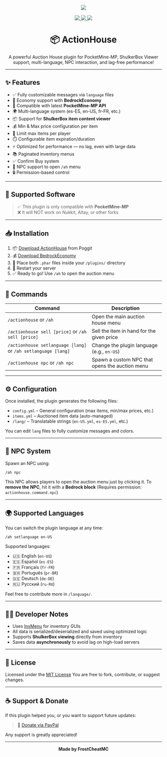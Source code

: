 <p align="center">
  <img src="https://img.shields.io/badge/plugin-ActionHouse-blueviolet?style=for-the-badge">
  <br><br>
  <a href="https://paypal.me/FrostCheatMC?country.x=CO&locale.x=es_XC">
    <img src="https://img.shields.io/badge/donate-paypal-ff69b4?style=for-the-badge&logo=paypal">
  </a>
  <a href="https://poggit.pmmp.io/ci/FrostCheatMC/ActionHouse/ActionHouse">
    <img src="https://poggit.pmmp.io/ci.shield/FrostCheatMC/ActionHouse/ActionHouse?style=for-the-badge">
  </a>
  <a href="https://poggit.pmmp.io/p/ActionHouse">
    <img src="https://poggit.pmmp.io/shield.downloads/ActionHouse?style=for-the-badge">
  </a>
</p>

<h1 align="center">📦 ActionHouse</h1>
<p align="center">A powerful Auction House plugin for PocketMine-MP, ShulkerBox Viewer support, multi-language, NPC interaction, and lag-free performance!</p>

---

## ✨ Features

- ✅ Fully customizable messages via `language` files  
- 💸 Economy support with **BedrockEconomy**  
- 🧪 Compatible with latest **PocketMine-MP API**  
- 🌍 Multi-language system (es-ES, en-US, fr-FR, etc.)  
- 📦 Support for **ShulkerBox item content viewer**  
- 💰 Min & Max price configuration per item  
- 🎯 Limit max items per player  
- ⏱️ Configurable item expiration/duration  
- ⚡ Optimized for performance — no lag, even with large data  
- 📚 Paginated inventory menus  
- ✅ Confirm Buy system  
- 👤 NPC support to open `/ah` menu  
- 🔒 Permission-based control

---

## 🧱 Supported Software

> ✅ This plugin is only compatible with **PocketMine-MP**  
> ❌ It will NOT work on Nukkit, Altay, or other forks

---

## 📥 Installation

1. 📦 [Download ActionHouse](https://poggit.pmmp.io/p/ActionHouse) from Poggit  
2. 💰 [Download BedrockEconomy](https://poggit.pmmp.io/p/BedrockEconomy/)  
3. 📁 Place both `.phar` files inside your `/plugins/` directory  
4. 🔁 Restart your server  
5. ✅ Ready to go! Use `/ah` to open the auction menu

---

## 📜 Commands

| Command                                                       | Description                                    |
|---------------------------------------------------------------|------------------------------------------------|
| `/actionhouse` or `/ah`                                       | Open the main auction house menu               |
| `/actionhouse sell [price]` or `/ah sell [price]`             | Sell the item in hand for the given price      |
| `/actionhouse setlanguage [lang]` or `/ah setlanguage [lang]` | Change the plugin language (e.g., `en-US`)     |
| `/actionhouse npc` or `/ah npc`                               | Spawn a custom NPC that opens the auction menu |

---

## ⚙️ Configuration

Once installed, the plugin generates the following files:

- `config.yml` – General configuration (max items, min/max prices, etc.)
- `items.yml` – Auctioned item data (auto-managed)
- `/lang/` – Translatable strings (`en-US.yml`, `es-ES.yml`, etc.)

You can edit `lang` files to fully customize messages and colors.

---

## 👤 NPC System

Spawn an NPC using:

```
/ah npc
```

This NPC allows players to open the auction menu just by clicking it.
To **remove the NPC**, hit it with a **Bedrock block**
(Requires permission: `actionhouse.command.npc`)

---

## 🌍 Supported Languages

You can switch the plugin language at any time:

```
/ah setlanguage en-US
```

Supported languages:

* 🇺🇸 English (`en-US`)
* 🇪🇸 Español (`es-ES`)
* 🇫🇷 Français (`fr-FR`)
* 🇧🇷 Português (`pr-BR`)
* 🇩🇪 Deutsch (`de-DE`)
* 🇷🇺 Русский (`ru-RU`)

Feel free to contribute more in `/language/`.

---

## 🧑‍💻 Developer Notes

* Uses [InvMenu](https://github.com/Muqsit/InvMenu) for inventory GUIs
* All data is serialized/deserialized and saved using optimized logic
* Supports **ShulkerBox viewing** directly from inventory
* Saves data **asynchronously** to avoid lag on high-load servers

---

## 📖 License

Licensed under the [MIT License](https://github.com/FrostCheatMC/ActionHouse/blob/master/LICENSE)
You are free to fork, contribute, or suggest changes.

---

## ☕ Support & Donate

If this plugin helped you, or you want to support future updates:

> 💖 [Donate via PayPal](https://paypal.me/FrostCheatMC?country.x=CO&locale.x=es_XC)

Any support is greatly appreciated!

---

<p align="center"><b>Made by FrostCheatMC</b></p>